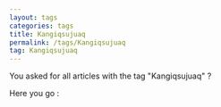 ```yaml
---
layout: tags
categories: tags
title: Kangiqsujuaq
permalink: /tags/Kangiqsujuaq
tag: Kangiqsujuaq
---
```

You asked for all articles with the tag "Kangiqsujuaq" ?

Here you go :

